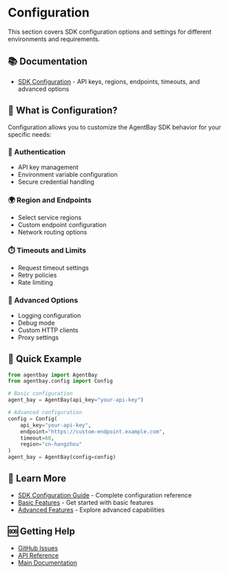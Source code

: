 # Configuration

This section covers SDK configuration options and settings for different environments and requirements.

## 📚 Documentation

- [SDK Configuration](sdk-configuration.md) - API keys, regions, endpoints, timeouts, and advanced options

## 🎯 What is Configuration?

Configuration allows you to customize the AgentBay SDK behavior for your specific needs:

### 🔑 Authentication
- API key management
- Environment variable configuration
- Secure credential handling

### 🌍 Region and Endpoints
- Select service regions
- Custom endpoint configuration
- Network routing options

### ⏱️ Timeouts and Limits
- Request timeout settings
- Retry policies
- Rate limiting

### 🔧 Advanced Options
- Logging configuration
- Debug mode
- Custom HTTP clients
- Proxy settings

## 🚀 Quick Example

```python
from agentbay import AgentBay
from agentbay.config import Config

# Basic configuration
agent_bay = AgentBay(api_key="your-api-key")

# Advanced configuration
config = Config(
    api_key="your-api-key",
    endpoint="https://custom-endpoint.example.com",
    timeout=60,
    region="cn-hangzhou"
)
agent_bay = AgentBay(config=config)
```

## 📖 Learn More

- [SDK Configuration Guide](sdk-configuration.md) - Complete configuration reference
- [Basic Features](../basics/README.md) - Get started with basic features
- [Advanced Features](../advanced/README.md) - Explore advanced capabilities

## 🆘 Getting Help

- [GitHub Issues](https://github.com/aliyun/wuying-agentbay-sdk/issues)
- [API Reference](../../api-reference.md)
- [Main Documentation](../../README.md)
